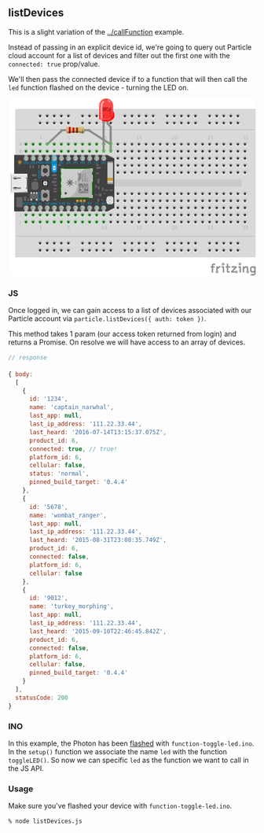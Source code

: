 ## listDevices

This is a slight variation of the [../callFunction]() example.

Instead of passing in an explicit device id, we're going to query out Particle cloud account for a list of devices and filter out the first one with the
`connected: true` prop/value.

We'll then pass the connected device if to a function that will then call the `led` function flashed on the device - turning the LED on.

![alt tag](https://github.com/chrisbuttery/particle-api-sandbox/blob/master/listDevices/fritzing.png)

### JS

Once logged in, we can gain access to a list of devices associated with our Particle account via `particle.listDevices({ auth: token })`.

This method takes 1 param (our access token returned from login) and returns a Promise. On resolve we will have access to an array of devices.

```js
// response

{ body:
  [
    {
      id: '1234',
      name: 'captain_narwhal',
      last_app: null,
      last_ip_address: '111.22.33.44',
      last_heard: '2016-07-14T13:15:37.075Z',
      product_id: 6,
      connected: true, // true!
      platform_id: 6,
      cellular: false,
      status: 'normal',
      pinned_build_target: '0.4.4'
    },
    {
      id: '5678',
      name: 'wombat_ranger',
      last_app: null,
      last_ip_address: '111.22.33.44',
      last_heard: '2015-08-31T23:08:35.749Z',
      product_id: 6,
      connected: false,
      platform_id: 6,
      cellular: false
    },
    {
      id: '9012',
      name: 'turkey_morphing',
      last_app: null,
      last_ip_address: '111.22.33.44',
      last_heard: '2015-09-10T22:46:45.842Z',
      product_id: 6,
      connected: false,
      platform_id: 6,
      cellular: false,
      pinned_build_target: '0.4.4'
    }
  ],
  statusCode: 200
}
```

### INO

In this example, the Photon has been [flashed](https://build.particle.io/) with `function-toggle-led.ino`. In the `setup()` function we associate the name `led` with the function `toggleLED()`. So now we can specific `led` as the function we want to call in the JS API.

### Usage

Make sure you've flashed your device with `function-toggle-led.ino`.

```bash
% node listDevices.js
```
